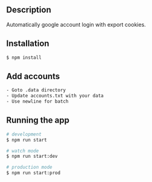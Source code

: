 ## Description

Automatically google account login with export cookies.

## Installation

```bash
$ npm install
```

## Add accounts

```bash
- Goto .data directory
- Update accounts.txt with your data
- Use newline for batch
```

## Running the app

```bash
# development
$ npm run start

# watch mode
$ npm run start:dev

# production mode
$ npm run start:prod
```
